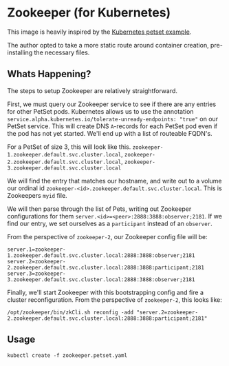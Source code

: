 # Zookeeper (for Kubernetes)

This image is heavily inspired by the [Kubernetes petset example](https://github.com/kubernetes/kubernetes/blob/master/test/e2e/testing-manifests/petset/zookeeper/petset.yaml).

The author opted to take a more static route around container creation, pre-installing the necessary files.

## Whats Happening?

The steps to setup Zookeeper are relatively straightforward.

First, we must query our Zookeeper service to see if there are any
entries for other PetSet pods. Kubernetes allows us to use the annotation
`service.alpha.kubernetes.io/tolerate-unready-endpoints: "true"` on our PetSet
service. This will create DNS `A`-records for each PetSet pod even if the pod
has not yet started. We'll end up with a list of routeable FQDN's.

For a PetSet of size 3, this will look like this.
`zookeeper-1.zookeeper.default.svc.cluster.local`,
`zookeeper-2.zookeeper.default.svc.cluster.local`,
`zookeeper-3.zookeeper.default.svc.cluster.local`

We will find the entry that matches our hostname, and write out to a volume our
ordinal id `zookeeper-<id>.zookeeper.default.svc.cluster.local`. This is Zookeepers
`myid` file.

We will then parse through the list of Pets, writing out Zookeeper configurations
for them `server.<id>=<peer>:2888:3888:observer;2181`. If we find our entry, we
set ourselves as a `participant` instead of an `observer`.

From the perspective of `zookeeper-2`, our Zookeeper config file will be:

```
server.1=zookeeper-1.zookeeper.default.svc.cluster.local:2888:3888:observer;2181
server.2=zookeeper-2.zookeeper.default.svc.cluster.local:2888:3888:participant;2181
server.3=zookeeper-3.zookeeper.default.svc.cluster.local:2888:3888:observer;2181
```

Finally, we'll start Zookeeper with this bootstrapping config and fire a cluster
reconfiguration. From the perspective of `zookeeper-2`, this looks like:

``` apacheconf
/opt/zookeeper/bin/zkCli.sh reconfig -add "server.2=zookeeper-2.zookeeper.default.svc.cluster.local:2888:3888:participant;2181"
```

## Usage

`kubectl create -f zookeeper.petset.yaml`